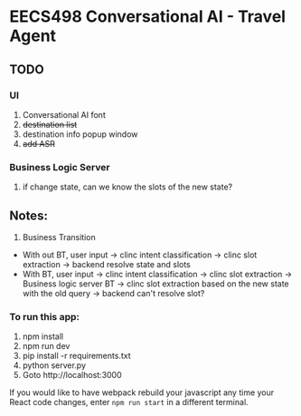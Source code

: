 # EECS498 Conversational AI - Travel Agent

## TODO

### UI
1. Conversational AI font
2. ~~destination list~~
3. destination info popup window
4. ~~add ASR~~

### Business Logic Server
1. if change state, can we know the slots of the new state?


## Notes:
1. Business Transition
- With out BT, user input -> clinc intent classification -> clinc slot extraction -> backend resolve state and slots
- With BT, user input -> clinc intent classification -> clinc slot extraction -> Business logic server BT -> clinc slot extraction based on the new state with the old query -> backend can't resolve slot?


### To run this app:
1. npm install
2. npm run dev
3. pip install -r requirements.txt
4. python server.py
5. Goto http://localhost:3000

If you would like to have webpack rebuild your javascript any time your React code changes, enter `npm run start` in a different terminal.
